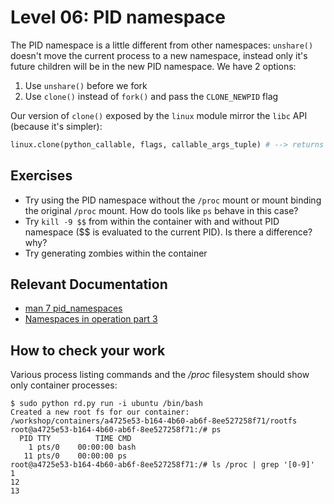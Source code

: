 # Level 06: PID namespace

The PID namespace is a little different from other namespaces: `unshare()` doesn't move the current process to a new namespace, instead only it's future children will be in the new PID namespace. We have 2 options:
1. Use `unshare()` before we fork
2. Use `clone()` instead of `fork()` and pass the `CLONE_NEWPID` flag

Our version of `clone()` exposed by the `linux` module mirror the `libc` API (because it's simpler):
```python
linux.clone(python_callable, flags, callable_args_tuple) # --> returns pid of new process
```

## Exercises
- Try using the PID namespace without the `/proc` mount or mount binding the original `/proc` mount. How do tools like `ps` behave in this case?
- Try `kill -9 $$` from within the container with and without PID namespace ($$ is evaluated to the current PID). Is there a difference? why?
- Try generating zombies within the container

## Relevant Documentation

- [man 7 pid_namespaces](http://man7.org/linux/man-pages/man7/pid_namespaces.7.html)
- [Namespaces in operation part 3](https://lwn.net/Articles/531419/)

## How to check your work

Various process listing commands and the */proc* filesystem should show only container processes:
```
$ sudo python rd.py run -i ubuntu /bin/bash
Created a new root fs for our container: /workshop/containers/a4725e53-b164-4b60-ab6f-8ee527258f71/rootfs
root@a4725e53-b164-4b60-ab6f-8ee527258f71:/# ps
  PID TTY          TIME CMD
    1 pts/0    00:00:00 bash
   11 pts/0    00:00:00 ps
root@a4725e53-b164-4b60-ab6f-8ee527258f71:/# ls /proc | grep '[0-9]'
1
12
13
```

